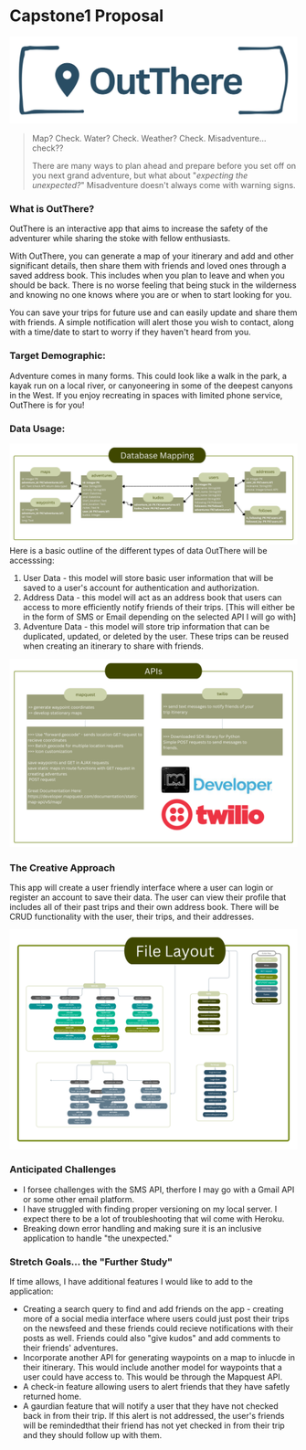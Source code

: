 # Capstone1 Proposal
![OutThere Logo](OutThere_Logo.png)

>Map? Check. Water? Check. Weather? Check. Misadventure... check??
> 
> There are many ways to plan ahead and prepare before you set off on you next grand adventure, but what about "*expecting the unexpected?*" Misadventure doesn't always come with warning signs.

### What is OutThere?
 OutThere is an interactive app that aims to increase the safety of the adventurer while sharing the stoke with fellow enthusiasts. 

 With OutThere, you can generate a map of your itinerary and add and other significant details, then share them with friends and loved ones through a saved address book. This includes when you plan to leave and when you should be back. There is no worse feeling that being stuck in the wilderness and knowing no one knows where you are or when to start looking for you.

 You can save your trips for future use and can easily update and share them with friends. A simple notification will alert those you wish to contact, along with a time/date to start to worry if they haven't heard from you. 

### Target Demographic:
Adventure comes in many forms. This could look like a walk in the park, a kayak run on a local river, or canyoneering in some of the deepest canyons in the West. If you enjoy recreating in spaces with limited phone service, OutThere is for you!

### Data Usage:
![OutThere Logo](database_mapping.png)
Here is a basic outline of the different types of data OutThere will be accesssing:
1. User Data - this model will store basic user information that will be saved to a user's account for authentication and authorization.
2. Address Data - this model will act as an address book that users can access to more efficiently notify friends of their trips. [This will either be in the form of SMS or Email depending on the selected API I will go with]
3. Adventure Data - this model will store trip information that can be duplicated, updated, or deleted by the user. These trips can be reused when creating an itinerary to share with friends.

![OutThere Logo](apis.png)

### The Creative Approach
This app will create a user friendly interface where a user can login or register an account to save their data. The user can view their profile that includes all of their past trips and their own address book. There will be CRUD functionality with the user, their trips, and their addresses.

![OutThere Logo](file_layout.png)

### Anticipated Challenges
- I forsee challenges with the SMS API, therfore I may go with a Gmail API or some other email platform. 
- I have struggled with finding proper versioning on my local server. I expect there to be a lot of troubleshooting that wil come with Heroku.
- Breaking down error handling and making sure it is an inclusive application to handle "the unexpected."

### Stretch Goals... the "Further Study"

If time allows, I have additional features I would like to add to the application:
- Creating a search query to find and add friends on the app - creating more of a social media interface where users could just post their trips on the newsfeed and these friends could recieve notifications with their posts as well. Friends could also "give kudos" and add comments to their friends' adventures.
- Incorporate another API for generating waypoints on a map to inlucde in their itinerary. This would include another model for waypoints that a user could have access to. This would be through the Mapquest API.
- A check-in feature allowing users to alert friends that they have safetly returned home.
- A gaurdian feature that will notify a user that they have not checked back in from their trip. If this alert is not addressed, the user's friends will be remindedthat their friend has not yet checked in from their trip and they should follow up with them.